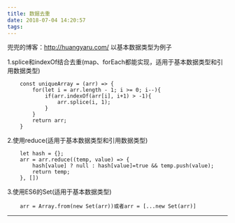 ```yaml
---
title: 数据去重
date: 2018-07-04 14:20:57
tags:
---
```

兜兜的博客：http://huangyaru.com/
以基本数据类型为例子

1.splice和indexOf结合去重(map、forEach都能实现，适用于基本数据类型和引用数据类型)
```
	const uniqueArray = (arr) => {
        for(let i = arr.length - 1; i >= 0; i--){
            if(arr.indexOf(arr[i], i+1) > -1){
                arr.splice(i, 1);
            }
        }
        return arr;
    }
```

2.使用reduce(适用于基本数据类型和引用数据类型)
```
  	let hash = {};
    arr = arr.reduce((temp, value) => {
        hash[value] ? null : hash[value]=true && temp.push(value);
        return temp;
    }, [])
```
3.使用ES6的Set(适用于基本数据类型)
```
	arr = Array.from(new Set(arr))或者arr = [...new Set(arr)]
```

---